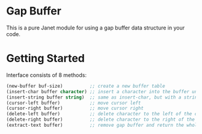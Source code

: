 # Gap Buffer

This is a pure Janet module for using a gap buffer data structure in your code.

# Getting Started

Interface consists of 8 methods:
```lisp
(new-buffer buf-size)          ;; create a new buffer table
(insert-char buffer character) ;; insert a character into the buffer under the cursor moving the cursor one space to the left
(insert-string buffer string)  ;; same as insert-char, but with a string
(cursor-left buffer)           ;; move cursor left
(cursor-right buffer)          ;; move cursor right
(delete-left buffer)           ;; delete character to the left of the cursor, backspace
(delete-right buffer)          ;; delete character to the right of the cursor, delete
(extract-text buffer)          ;; remove gap buffer and return the whole string
```
